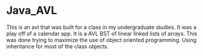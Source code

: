 # Java_AVL
This is an avl that was built for a class in my undergraduate studies. It was a play off of a calendar app. It is a AVL BST of linear linked lists of arrays. This was done trying to maximize the use of object oriented programming. Using inheritance for most of the class objects. 

